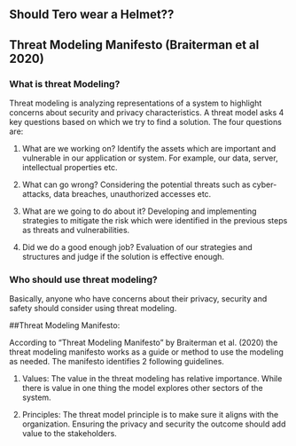 

## Should Tero wear a Helmet??

## Threat Modeling Manifesto (Braiterman et al 2020)

### What is threat Modeling?

Threat modeling is analyzing representations of a system to highlight concerns about security and privacy characteristics. A threat model asks 4 key questions based on which we try to find a solution. The four questions are:	

1.	What are we working on? 
Identify the assets which are important and vulnerable in our application or system. For example, our data, server, intellectual properties etc.

3.	What can go wrong?
Considering the potential threats such as cyber-attacks, data breaches, unauthorized accesses etc.

5.	What are we going to do about it?
Developing and implementing strategies to mitigate the risk which were identified in the previous steps as threats and vulnerabilities.

7.	Did we do a good enough job?
Evaluation of our strategies and structures and judge if the solution is effective enough.

### Who should use threat modeling?
Basically, anyone who have concerns about their privacy, security and safety should consider using threat modeling.

##Threat Modeling Manifesto: 

According to “Threat Modeling Manifesto” by Braiterman et al. (2020) the threat modeling manifesto works as a guide or method to use the modeling as needed. The manifesto identifies 2 following guidelines. 

1.	Values: The value in the threat modeling has relative importance. While there is value in one thing the model explores other sectors of the system.
   
3.	Principles: The threat model principle is to make sure it aligns with the organization. Ensuring the privacy and security the outcome should add value to the stakeholders. 


